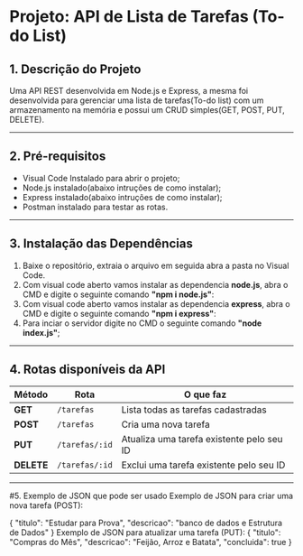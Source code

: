 # Projeto: API de Lista de Tarefas (To-do List)

## 1. Descrição do Projeto
Uma API REST desenvolvida em Node.js e Express, a mesma foi desenvolvida para gerenciar uma lista de tarefas(To-do list) com um armazenamento na memória
e possui um CRUD simples(GET, POST, PUT, DELETE).

---

## 2. Pré-requisitos
- Visual Code Instalado para abrir o projeto;
- Node.js instalado(abaixo intruções de como instalar);
- Express instalado(abaixo intruções de como instalar);
- Postman instalado para testar as rotas.

---

## 3. Instalação das Dependências
1. Baixe o repositório, extraia o arquivo em seguida abra a pasta no Visual Code.
2. Com visual code aberto vamos instalar as dependencia **node.js**, abra o CMD e digite o seguinte comando **"npm i node.js"**:
3. Com visual code aberto vamos instalar as dependencia **express**, abra o CMD e digite o seguinte comando **"npm i express"**:
4. Para inciar o servidor digite no CMD o seguinte comando **"node index.js"**;

---

## 4. Rotas disponíveis da API

| **Método** |**Rota**        |**O que faz**                                                  |
| ---------- | -------------- | ------------------------------------------------------------- |
| **GET**    | `/tarefas`     | Lista todas as tarefas cadastradas                            |
| **POST**   | `/tarefas`     | Cria uma nova tarefa                                          |
| **PUT**    | `/tarefas/:id` | Atualiza uma tarefa existente pelo seu ID                     |
| **DELETE** | `/tarefas/:id` | Exclui uma tarefa existente pelo seu ID                       |

---

#5. Exemplo de JSON que pode ser usado
Exemplo de JSON para criar uma nova tarefa (POST):

{
  "titulo": "Estudar para Prova",
  "descricao": "banco de dados e Estrutura de Dados"
}
Exemplo de JSON para atualizar uma tarefa (PUT):
{
  "titulo": "Compras do Mês",
  "descricao": "Feijão, Arroz e Batata",
  "concluida": true
}


